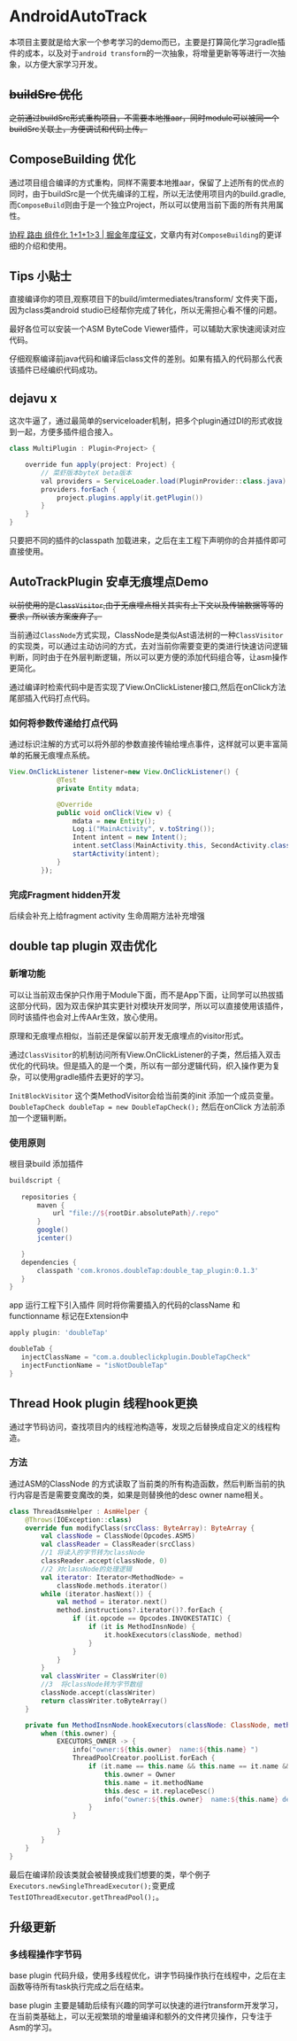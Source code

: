 # AndroidAutoTrack

本项目主要就是给大家一个参考学习的demo而已，主要是打算简化学习gradle插件的成本，以及对于`android transform`的一次抽象，将增量更新等等进行一次抽象，以方便大家学习开发。

## ~~buildSrc 优化~~

~~之前通过buildSrc形式重构项目，不需要本地推aar，同时module可以被同一个buildSrc关联上，方便调试和代码上传。~~

## ComposeBuilding 优化

通过项目组合编译的方式重构，同样不需要本地推aar，保留了上述所有的优点的同时，由于buildSrc是一个优先编译的工程，所以无法使用项目内的build.gradle,而`ComposeBuild`则由于是一个独立Project，所以可以使用当前下面的所有共用属性。

[协程 路由 组件化 1+1+1>3 | 掘金年度征文](https://juejin.cn/post/6908232077200588814)，文章内有对`ComposeBuilding`的更详细的介绍和使用。

## Tips 小贴士

直接编译你的项目,观察项目下的build/imtermediates/transform/ 文件夹下面，因为class类android studio已经帮你完成了转化，所以无需担心看不懂的问题。

最好各位可以安装一个ASM ByteCode Viewer插件，可以辅助大家快速阅读对应代码。

仔细观察编译前java代码和编译后class文件的差别。如果有插入的代码那么代表该插件已经编织代码成功。

## dejavu x

这次牛逼了，通过最简单的serviceloader机制，把多个plugin通过DI的形式收拢到一起，方便多插件组合接入。

```java
class MultiPlugin : Plugin<Project> {

    override fun apply(project: Project) {
        // 菜虾版本byteX beta版本
        val providers = ServiceLoader.load(PluginProvider::class.java).toList()
        providers.forEach {
            project.plugins.apply(it.getPlugin())
        }
    }
}
```

只要把不同的插件的classpath 加载进来，之后在主工程下声明你的合并插件即可直接使用。

## AutoTrackPlugin 安卓无痕埋点Demo

~~以前使用的是`ClassVisitor`,由于无痕埋点相关其实有上下文以及传输数据等等的要求，所以该方案废弃了。~~

当前通过`ClassNode`方式实现，ClassNode是类似Ast语法树的一种`ClassVisitor`的实现类，可以通过主动访问的方式，去对当前你需要变更的类进行快速访问逻辑判断，同时由于在外层判断逻辑，所以可以更方便的添加代码组合等，让asm操作更简化。

通过编译时检索代码中是否实现了View.OnClickListener接口,然后在onClick方法尾部插入代码打点代码。

### 如何将参数传递给打点代码

通过标识注解的方式可以将外部的参数直接传输给埋点事件，这样就可以更丰富简单的拓展无痕埋点系统。

```java
View.OnClickListener listener=new View.OnClickListener() {
            @Test
            private Entity mdata;

            @Override
            public void onClick(View v) {
                mdata = new Entity();
                Log.i("MainActivity", v.toString());
                Intent intent = new Intent();
                intent.setClass(MainActivity.this, SecondActivity.class);
                startActivity(intent);
            }
        });
```

### 完成Fragment hidden开发

后续会补充上给fragment activity 生命周期方法补充增强

## double tap plugin 双击优化

### 新增功能

可以让当前双击保护只作用于Module下面，而不是App下面，让同学可以热拔插这部分代码，因为双击保护其实更针对模块开发同学，所以可以直接使用该插件，同时该插件也会对上传AAr生效，放心使用。

原理和无痕埋点相似，当前还是保留以前开发无痕埋点的visitor形式。

通过`ClassVisitor`的机制访问所有View.OnClickListener的子类，然后插入双击优化的代码块。但是插入的是一个类，所以有一部分逻辑代码，织入操作更为复杂，可以使用gradle插件去更好的学习。

`InitBlockVisitor` 这个类MethodVisitor会给当前类的init 添加一个成员变量。`DoubleTapCheck doubleTap = new DoubleTapCheck();` 然后在onClick 方法前添加一个逻辑判断。

### 使用原则

根目录build 添加插件

 ```gradle
buildscript {
    
    repositories {
        maven {
            url "file://${rootDir.absolutePath}/.repo"
        }
        google()
        jcenter()

    }
    dependencies {
        classpath 'com.kronos.doubleTap:double_tap_plugin:0.1.3'
    }
}
```

app 运行工程下引入插件 同时将你需要插入的代码的className 和functionname 标记在Extension中

 ```gradle
apply plugin: 'doubleTap'

doubleTab {
    injectClassName = "com.a.doubleclickplugin.DoubleTapCheck"
    injectFunctionName = "isNotDoubleTap"
}

```



## Thread Hook plugin 线程hook更换

通过字节码访问，查找项目内的线程池构造等，发现之后替换成自定义的线程构造。

### 方法

通过ASM的ClassNode 的方式读取了当前类的所有构造函数，然后判断当前的执行内容是否是需要变魔改的类，如果是则替换他的desc owner name相关。

~~~kotlin
class ThreadAsmHelper : AsmHelper {
    @Throws(IOException::class)
    override fun modifyClass(srcClass: ByteArray): ByteArray {
        val classNode = ClassNode(Opcodes.ASM5)
        val classReader = ClassReader(srcClass)
        //1 将读入的字节转为classNode
        classReader.accept(classNode, 0)
        //2 对classNode的处理逻辑
        val iterator: Iterator<MethodNode> =
            classNode.methods.iterator()
        while (iterator.hasNext()) {
            val method = iterator.next()
            method.instructions?.iterator()?.forEach {
                if (it.opcode == Opcodes.INVOKESTATIC) {
                    if (it is MethodInsnNode) {
                        it.hookExecutors(classNode, method)
                    }
                }
            }
        }
        val classWriter = ClassWriter(0)
        //3  将classNode转为字节数组
        classNode.accept(classWriter)
        return classWriter.toByteArray()
    }

    private fun MethodInsnNode.hookExecutors(classNode: ClassNode, methodNode: MethodNode) {
        when (this.owner) {
            EXECUTORS_OWNER -> {
                info("owner:${this.owner}  name:${this.name} ")
                ThreadPoolCreator.poolList.forEach {
                    if (it.name == this.name && this.name == it.name && this.owner == it.owner) {
                        this.owner = Owner
                        this.name = it.methodName
                        this.desc = it.replaceDesc()
                        info("owner:${this.owner}  name:${this.name} desc:${this.desc} ")
                    }
                }

            }
        }
    }
}
~~~

最后在编译阶段该类就会被替换成我们想要的类，举个例子`Executors.newSingleThreadExecutor();`变更成`TestIOThreadExecutor.getThreadPool();`。

## 升级更新

### 多线程操作字节码

base  plugin 代码升级，使用多线程优化，讲字节码操作执行在线程中，之后在主函数等待所有task执行完成之后在结束。

base plugin 主要是辅助后续有兴趣的同学可以快速的进行transform开发学习，在当前类基础上，可以无视繁琐的增量编译和额外的文件拷贝操作，只专注于Asm的学习。
